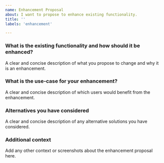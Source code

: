 ```yaml
---
name: Enhancement Proposal
about: I want to propose to enhance existing functionality.
title: ''
labels: 'enhancement'

---
```

### What is the existing functionality and how should it be enhanced?

A clear and concise description of what you propose to change and why it is an enhancement.

### What is the use-case for your enhancement?

A clear and concise description of which users would benefit from the enhancement.

### Alternatives you have considered

A clear and concise description of any alternative solutions you have considered.

### Additional context

Add any other context or screenshots about the enhancement proposal here.
